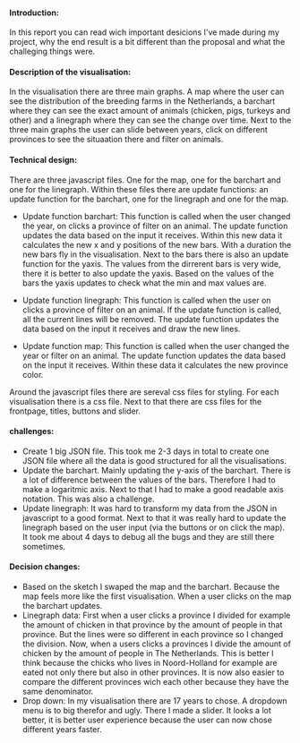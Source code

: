 #### Introduction:

In this report you can read wich important desicions I've made during my project,
why the end result is a bit different than the proposal and what the challeging things were.

#### Description of the visualisation: 

In the visualisation there are three main graphs. A map where the user can see the distribution of the breeding farms in the Netherlands,
a barchart where they can see the exact amount of animals (chicken, pigs, turkeys and other) and a linegraph where 
they can see the change over time. Next to the three main graphs the user can slide between years,
click on different provinces to see the situaation there and filter on animals.

#### Technical design:
There are three javascript files. One for the map, one for the barchart and one for the linegraph. Within these files there are update
functions: an update function for the barchart, one for the linegraph and one for the map.

- Update function barchart: This function is called when the user changed the year, on clicks a province of filter on an animal. 
The update function updates the data based on the input it receives. Within this new data it calculates the new x and y positions of 
the new bars. With a duration the new bars fly in the visualisation. Next to the bars there is also an update function for the yaxis.
The values from the dirrerent bars is very wide, there it is better to also update the yaxis. Based on the values of the bars the 
yaxis updates to check what the min and max values are.

- Update function linegraph: This function is called when the user on clicks a province of filter on an animal. 
If the update function is called, all the current lines will be removed. The update function updates the data based on the input it 
receives and draw the new lines.

- Update function map: This function is called when the user changed the year or filter on an animal. 
The update function updates the data based on the input it receives. Within these data it calculates the new province color.

Around the javascript files there are sereval css files for styling. For each visualisation there is a css file. Next to that there are
css files for the frontpage, titles, buttons and slider.

#### challenges:
- Create 1 big JSON file. This took me 2-3 days in total to create one JSON file where all the data is good structured 
for all the visualisations.
- Update the barchart. Mainly updating the y-axis of the barchart. There is a lot of difference between the values of the bars. 
Therefore I had to make a logaritmic axis. Next to that I had to make a good readable axis notation. This was also a challenge.
- Update linegraph: It was hard to transform my data from the JSON in javascript to a good format. Next to that it was
really hard to update the linegraph based on the user input (via the buttons or on click the map). It took me about 4 days to debug
all the bugs and they are still there sometimes.

#### Decision changes:
- Based on the sketch I swaped the map and the barchart. Because the map feels more like the first visualisation. When a user clicks
on the map the barchart updates.
- Linegraph data: First when a user clicks a province I divided for example the amount of chicken in that province by the amount
of people in that province. But the lines were so different in each province so I changed the division. Now, when a users clicks
a provinces I divide the amount of chicken by the amount of people in The Netherlands. This is better I think because the chicks 
who lives in Noord-Holland for example are eated not only there but also in other provinces. It is now also easier to compare the 
different provinces wich each other because they have the same denominator.
- Drop down: In my visualisation there are 17 years to chose. A dropdown menu is to big therefor and ugly. There I made a slider.
It looks a lot better, it is better user experience because the user can now chose different years faster.







